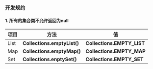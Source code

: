 ### 开发规约

#### 1. 所有的集合类不允许返回为null

| 项目 | 方法                        | 值                         |
| ---- | --------------------------- | -------------------------- |
| List | **Collections.emptyList()** | **Collections.EMPTY_LIST** |
| Map  | **Collections.emptyMap()**  | **Collections.EMPTY_MAP**  |
| Set  | **Collections.enptySet()**  | **Collections.EMPTY_SET**  |

